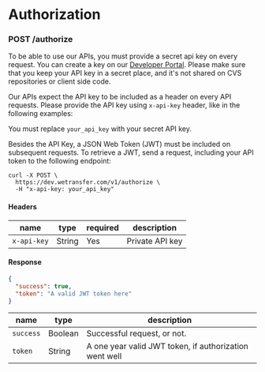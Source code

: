 # Authorization

<h3 id="send-request" class="call"><span>POST</span> /authorize</h3>

To be able to use our APIs, you must provide a secret api key on every request. You can create a key on our [Developer Portal](https://developers.wetransfer.com/). Please make sure that you keep your API key in a secret place, and it's not shared on CVS repositories or client side code.

Our APIs expect the API key to be included as a header on every API requests. Please provide the API key using `x-api-key` header, like in the following examples:

<aside class="notice">
You must replace <code>your_api_key</code> with your secret API key.
</aside>

Besides the API Key, a JSON Web Token (JWT) must be included on subsequent requests. To retrieve a JWT, send a request, including your API token to the following endpoint:


```shell
curl -X POST \
  https://dev.wetransfer.com/v1/authorize \
  -H "x-api-key: your_api_key"
```

#### Headers

name | type | required | description
---- | ---- | -------- | -----------
`x-api-key` | String | Yes | Private API key

#### Response

```json
{
  "success": true,
  "token": "A valid JWT token here"
}
```

name | type | description
---- | ---- | -----------
`success` | Boolean | Successful request, or not.
`token` | String | A one year valid JWT token, if authorization went well
